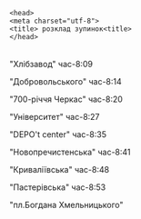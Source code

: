   <!doctype html>
	<head>
	<meta charset="utf-8">
	<title> розклад зупинок<title>
	</head>
<body>
<table frame="border:3px"></table>
<div align="right>
<p>"ЧЛФЗ Аврора" час-8:00</p>
<p>"Хлібзавод"           час-8:09</p>
<p>"Добровольського"     час-8:14</p>
<p>"700-річчя Черкас"    час-8:20</p>
<p>"Університет"         час-8:27</p>
<p>"DEPO't center"       час-8:35</p>
<p>"Новопречистенська"   час-8:41</p>
<p>"Криваліївська"       час-8:48</p>
<p>"Пастерівська"        час-8:53</p>
<p>"пл.Богдана Хмельницького" 
